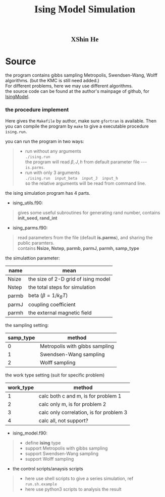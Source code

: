 <h1 style="text-align:center"><font face="Times Roman" size=6> Ising Model Simulation </font></h1>
<br>
<h2 style="text-align:center"><font face="Times Roman">XShin He</font> </h2>

# Source

the program contains gibbs sampling Metropolis, Swendsen-Wang, Wolff algorithms. (but the KMC is still need added.)   
For different problems, here we may use different algorithms.  
the source code can be found at the author's mainpage of github, for [IsingModel](https://github.com/XShinHe/IsingModel).

### the procedure implement

Here gives the `Makefile` by author, make sure `gfortran` is available. Then you can
compile the program by `make` to give a executable procedure `ising.run`.  

you can run the program in two ways: 
>* run without any arguments  
`./ising.run`  
the program will read $\beta, J, h$ from default parameter file --- `is.parms`.   
>* run with only 3 arguments   
`./ising.run  input_beta  input_J  input_h`  
so the relative arguments will be read from command line.

the ising simulation program has 4 parts.  
* ising_utils.f90:  
> gives some useful subroutines for generating rand number, contains **init_seed, rand_int**

* ising_parms.f90:  
> read parameters from the file (default **is.parms**), and sharing the public paramters.   
contains **Nsize, Nstep, parmb, parmJ, parmh, samp_type**  

the simulattion parameter:  

|name      | mean |
|----------|---|
|Nsize         | the size of 2-D grid of ising model |
|Nstep         | the total steps for simulation  |
|parmb         | beta ($\beta=1/k_B T$)  |
|parmJ         | coupling coefficient    |
|parmh         | the external magnetic field |


the sampling setting: 

|samp_type | method |
|----------|---|
|0         | Metropolis with gibbs sampling |
|1         | Swendsen-Wang sampling  |
|2         | Wolff sampling  |

the work type setting (suit for specific problem)

|work_type | method |
|----------|---|
|1         | calc both c and m, is for problem 1 |
|2         | calc only m, is for problem 2  |
|3         | calc only correlation, is for problem 3|
|4         | calc all, not support?|

* ising_model.f90:  
>* define **ising** type
>* support Metropolis with gibbs sampling
>* support Swendsen-Wang sampling
>* support Wolff sampling

* the control scripts/anaysis scripts  
>* here use shell scripts to give a series simulation, ref `run.sh.example`   
>* here use python3 scripts to analysis the result
  
